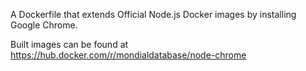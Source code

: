 A Dockerfile that extends Official Node.js Docker images by installing Google Chrome.

Built images can be found at https://hub.docker.com/r/mondialdatabase/node-chrome
